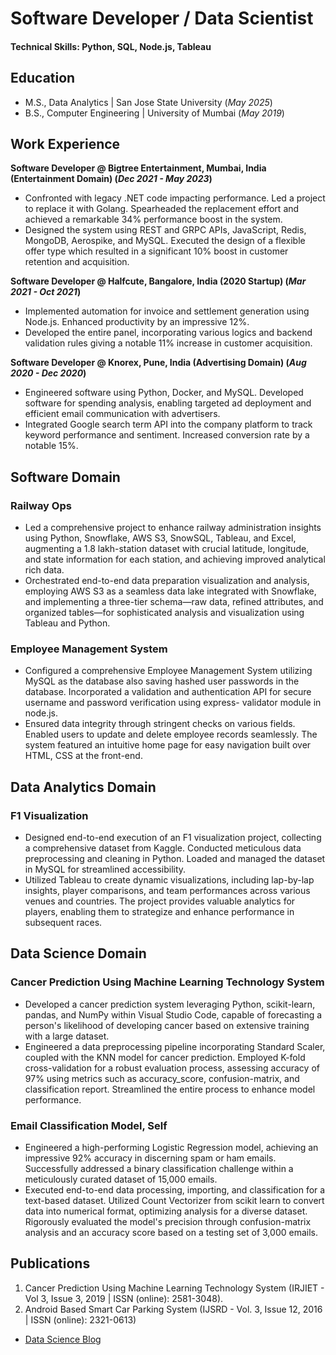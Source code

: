 # Software Developer / Data Scientist

#### Technical Skills: Python, SQL, Node.js, Tableau

## Education
- M.S., Data Analytics	| San Jose State University (_May 2025_)	 			        		
- B.S., Computer Engineering | University of Mumbai (_May 2019_)

## Work Experience
**Software Developer @ Bigtree Entertainment, Mumbai, India (Entertainment Domain) (_Dec 2021 - May 2023_)**
- Confronted with legacy .NET code impacting performance. Led a project to replace it with Golang. Spearheaded the replacement effort and achieved a remarkable 34% performance boost in the system.
- Designed the system using REST and GRPC APIs, JavaScript, Redis, MongoDB, Aerospike, and MySQL. Executed the design of a flexible offer type which resulted in a significant 10% boost in customer retention and acquisition.
  
**Software Developer @ Halfcute, Bangalore, India (2020 Startup) (_Mar 2021 - Oct 2021_)**
- Implemented automation for invoice and settlement generation using Node.js. Enhanced productivity by an impressive 12%.
- Developed the entire panel, incorporating various logics and backend validation rules giving a notable 11% increase in customer acquisition.
  
**Software Developer @ Knorex, Pune, India (Advertising Domain) (_Aug 2020 - Dec 2020_)**
- Engineered software using Python, Docker, and MySQL. Developed software for spending analysis, enabling targeted ad deployment and efficient email communication with advertisers.
- Integrated Google search term API into the company platform to track keyword performance and sentiment. Increased conversion rate by a notable 15%.


## Software Domain

### Railway Ops
- Led a comprehensive project to enhance railway administration insights using Python, Snowflake, AWS S3, SnowSQL, Tableau, and Excel, augmenting a 1.8 lakh-station dataset with crucial latitude, longitude, and state information for each station, and achieving improved analytical rich data.
- Orchestrated end-to-end data preparation visualization and analysis, employing AWS S3 as a seamless data lake integrated with Snowflake, and implementing a three-tier schema—raw data, refined attributes, and organized tables—for sophisticated analysis and visualization using Tableau and Python.
 
### Employee Management System
- Configured a comprehensive Employee Management System utilizing MySQL as the database also saving hashed user passwords in the database. Incorporated a validation and authentication API for secure username and password verification using express- validator module in node.js.
- Ensured data integrity through stringent checks on various fields. Enabled users to update and delete employee records seamlessly. The system featured an intuitive home page for easy navigation built over HTML, CSS at the front-end.


## Data Analytics Domain

### F1 Visualization
- Designed end-to-end execution of an F1 visualization project, collecting a comprehensive dataset from Kaggle. Conducted meticulous data preprocessing and cleaning in Python. Loaded and managed the dataset in MySQL for streamlined accessibility.
- Utilized Tableau to create dynamic visualizations, including lap-by-lap insights, player comparisons, and team performances across various venues and countries. The project provides valuable analytics for players, enabling them to strategize and enhance performance in subsequent races.


## Data Science Domain

### Cancer Prediction Using Machine Learning Technology System
- Developed a cancer prediction system leveraging Python, scikit-learn, pandas, and NumPy within Visual Studio Code, capable of forecasting a person's likelihood of developing cancer based on extensive training with a large dataset.
- Engineered a data preprocessing pipeline incorporating Standard Scaler, coupled with the KNN model for cancer prediction. Employed K-fold cross-validation for a robust evaluation process, assessing accuracy of 97% using metrics such as accuracy_score, confusion-matrix, and classification report. Streamlined the entire process to enhance model performance.

### Email Classification Model, Self
- Engineered a high-performing Logistic Regression model, achieving an impressive 92% accuracy in discerning spam or ham emails. Successfully addressed a binary classification challenge within a meticulously curated dataset of 15,000 emails.
- Executed end-to-end data processing, importing, and classification for a text-based dataset. Utilized Count Vectorizer from scikit learn to convert data into numerical format, optimizing analysis for a diverse dataset. Rigorously evaluated the model's precision through confusion-matrix analysis and an accuracy score based on a testing set of 3,000 emails.

## Publications
1. Cancer Prediction Using Machine Learning Technology System (IRJIET - Vol 3, Issue 3, 2019 | ISSN (online): 2581-3048).
2. Android Based Smart Car Parking System (IJSRD - Vol. 3, Issue 12, 2016 | ISSN (online): 2321-0613)

- [Data Science Blog](https://medium.com/@vishaltripathi1497)
